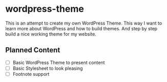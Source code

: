 # wordpress-theme
This is an attempt to create my own WordPress Theme.
This way I want to learn more about WordPress and how to build themes.
And step by step build a nice working theme for my website.

## Planned Content

- [ ] Basic WordPress Theme to present content
- [ ] Basic Stylesheet to look pleasing
- [ ] Footnote support
